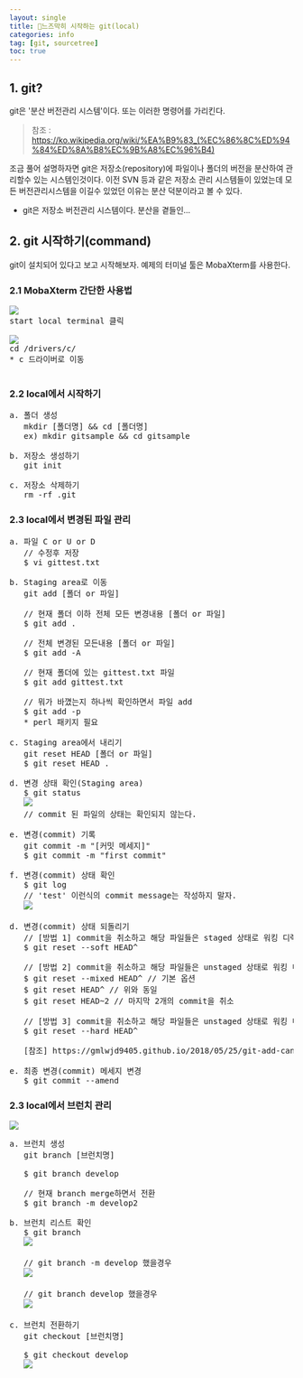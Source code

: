 ```yaml
---
layout: single
title: 🧐느즈막히 시작하는 git(local)
categories: info
tag: [git, sourcetree]
toc: true
---
```


## 1. git?
git은 '분산 버전관리 시스템'이다. 또는 이러한 명령어를 가리킨다.
> 참조 : https://ko.wikipedia.org/wiki/%EA%B9%83_(%EC%86%8C%ED%94%84%ED%8A%B8%EC%9B%A8%EC%96%B4)

조금 풀어 설명하자면 git은 저장소(repository)에 파일이나 폴더의 버전을 분산하여 관리할수 있는 시스템인것이다.
이전 SVN 등과 같은 저장소 관리 시스템들이 있었는데 모든 버전관리시스템을 이길수 있었던 이유는 분산 덕분이라고 볼 수 있다.

* git은 저장소 버전관리 시스템이다. 분산을 곁들인...


## 2. git 시작하기(command)
git이 설치되어 있다고 보고 시작해보자.
예제의 터미널 툴은 MobaXterm를 사용한다.

### 2.1 MobaXterm 간단한 사용법
<pre>
<img src="/images/git/img.png"/>
start local terminal 클릭

<img src="/images/git/img_1.png"/>
cd /drivers/c/
* c 드라이버로 이동

</pre>

### 2.2 local에서 시작하기
<pre>
a. 폴더 생성
   mkdir [폴더명] && cd [폴더명]
   ex) mkdir gitsample && cd gitsample 

b. 저장소 생성하기
   git init
   
c. 저장소 삭제하기
   rm -rf .git
</pre>

### 2.3 local에서 변경된 파일 관리
<pre>
a. 파일 C or U or D
   // 수정후 저장 
   $ vi gittest.txt 

b. Staging area로 이동
   git add [폴더 or 파일]
   
   // 현재 폴더 이하 전체 모든 변경내용 [폴더 or 파일]
   $ git add .
    
   // 전체 변경된 모든내용 [폴더 or 파일]
   $ git add -A
    
   // 현재 폴더에 있는 gittest.txt 파일  
   $ git add gittest.txt
   
   // 뭐가 바꼈는지 하나씩 확인하면서 파일 add
   $ git add -p
   * perl 패키지 필요
        
c. Staging area에서 내리기
   git reset HEAD [폴더 or 파일]
   $ git reset HEAD .
   
d. 변경 상태 확인(Staging area)
   $ git status
   <img src="/images/git/img_2.png"/>
   // commit 된 파일의 상태는 확인되지 않는다.
   
e. 변경(commit) 기록
   git commit -m "[커밋 메세지]"
   $ git commit -m "first commit"
   
f. 변경(commit) 상태 확인
   $ git log
   // 'test' 이런식의 commit message는 작성하지 말자.
   <img src="/images/git/img_3.png"/>
   
d. 변경(commit) 상태 되돌리기 
   // [방법 1] commit을 취소하고 해당 파일들은 staged 상태로 워킹 디렉터리에 보존
   $ git reset --soft HEAD^
   
   // [방법 2] commit을 취소하고 해당 파일들은 unstaged 상태로 워킹 디렉터리에 보존
   $ git reset --mixed HEAD^ // 기본 옵션
   $ git reset HEAD^ // 위와 동일
   $ git reset HEAD~2 // 마지막 2개의 commit을 취소
   
   // [방법 3] commit을 취소하고 해당 파일들은 unstaged 상태로 워킹 디렉터리에서 삭제
   $ git reset --hard HEAD^
   
   [참조] https://gmlwjd9405.github.io/2018/05/25/git-add-cancle.html
   
e. 최종 변경(commit) 메세지 변경
   $ git commit --amend
</pre>

### 2.3 local에서 브런치 관리
<img src="/images/git/img_8.gif"/>

<pre>
a. 브런치 생성
   git branch [브런치명]
   
   $ git branch develop
   
   // 현재 branch merge하면서 전환
   $ git branch -m develop2
   
b. 브런치 리스트 확인
   $ git branch
   <img src="/images/git/img_4.png"/>
   
   // git branch -m develop 했을경우
   <img src="/images/git/img_5.png"/>
   
   // git branch develop 했을경우
   <img src="/images/git/img_6.png"/>
   
c. 브런치 전환하기
   git checkout [브런치명]
   
   $ git checkout develop
   <img src="/images/git/img_7.png"/>
   
</pre>